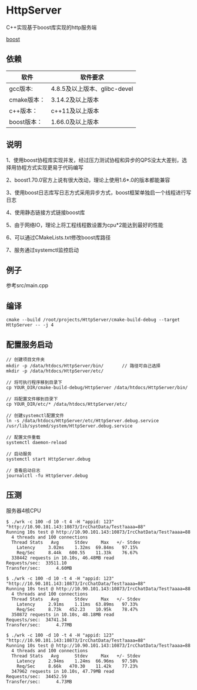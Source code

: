 # HttpServer
C++实现基于boost库实现的http服务端

[boost](https://www.boost.org/users/history/version_1_69_0.html)

## 依赖

软件 |软件要求
------|--------
gcc版本:          	|   4.8.5及以上版本、glibc-devel
cmake版本：       	|   3.14.2及以上版本
c++版本：         |	c++11及以上版本
boost版本：         |  1.66.0及以上版本

## 说明

1、使用boost协程库实现并发，经过压力测试协程和异步的QPS没太大差别，选择用协程方式实现更易于代码编写

2、boost1.70.0官方上说有很大改动，理论上使用1.6*.0的版本都能兼容

3、使用boost日志库写日志方式采用异步方式，boost框架单独启一个线程进行写日志

4、使用静态链接方式链接boost库

5、由于网络IO，理论上将工程线程数设置为cpu*2能达到最好的性能

6、可以通过CMakeLists.txt修改boost库路径

7、服务通过systemctl监控启动

## 例子

参考src/main.cpp

## 编译

```
cmake --build /root/projects/HttpServer/cmake-build-debug --target HttpServer -- -j 4
```

## 配置服务启动

```
// 创建项目文件夹
mkdir -p /data/htdocs/HttpServer/bin/       // 路径可自己选择
mkdir -p /data/htdocs/HttpServer/etc/

// 将可执行程序移到目录下
cp YOUR_DIR/cmake-build-debug/HttpServer /data/htdocs/HttpServer/bin/

// 将配置文件移到目录下
cp YOUR_DIR/etc/* /data/htdocs/HttpServer/etc/

// 创建systemctl配置文件
ln -s /data/htdocs/HttpServer/etc/HttpServer.debug.service /usr/lib/systemd/system/HttpServer.debug.service

// 配置文件重载
systemctl daemon-reload

// 启动服务
systemctl start HttpServer.debug

// 查看启动日志
journalctl -fu HttpServer.debug
```

## 压测

服务器4核CPU

```
$ ./wrk -c 100 -d 10 -t 4 -H "appid: 123" "http://10.90.101.143:10873/IrcChatData/Test?aaaa=88"
Running 10s test @ http://10.90.101.143:10873/IrcChatData/Test?aaaa=88
  4 threads and 100 connections
  Thread Stats   Avg      Stdev     Max   +/- Stdev
    Latency     3.02ms    1.32ms  69.84ms   97.15%
    Req/Sec     8.44k   600.55    11.33k    76.67%
  338442 requests in 10.10s, 46.48MB read
Requests/sec:  33511.10
Transfer/sec:      4.60MB

$ ./wrk -c 100 -d 10 -t 4 -H "appid: 123" "http://10.90.101.143:10873/IrcChatData/Test?aaaa=88"
Running 10s test @ http://10.90.101.143:10873/IrcChatData/Test?aaaa=88
  4 threads and 100 connections
  Thread Stats   Avg      Stdev     Max   +/- Stdev
    Latency     2.91ms    1.11ms  63.89ms   97.33%
    Req/Sec     8.73k   452.23    10.95k    78.47%
  350872 requests in 10.10s, 48.18MB read
Requests/sec:  34741.34
Transfer/sec:      4.77MB

$ ./wrk -c 100 -d 10 -t 4 -H "appid: 123" "http://10.90.101.143:10873/IrcChatData/Test?aaaa=88"
Running 10s test @ http://10.90.101.143:10873/IrcChatData/Test?aaaa=88
  4 threads and 100 connections
  Thread Stats   Avg      Stdev     Max   +/- Stdev
    Latency     2.94ms    1.24ms  66.96ms   97.58%
    Req/Sec     8.66k   470.30    11.42k    77.23%
  347962 requests in 10.10s, 47.79MB read
Requests/sec:  34452.59
Transfer/sec:      4.73MB
```
